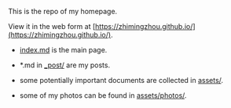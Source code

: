 This is the repo of my homepage.

View it in the web form at [https://zhimingzhou.github.io/](https://zhimingzhou.github.io/).

- [index.md](https://github.com/ZhimingZhou/zhimingzhou.github.io/blob/master/index.md) is the main page. 

- *.md in [_post/](https://github.com/ZhimingZhou/zhimingzhou.github.io/tree/master/_posts/) are my posts.

- some potentially important documents are collected in [assets/](https://github.com/ZhimingZhou/zhimingzhou.github.io/tree/master/assets/).

- some of my photos can be found in [assets/photos/](https://github.com/ZhimingZhou/zhimingzhou.github.io/tree/master/assets/photos/).
